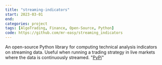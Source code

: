 ```yaml
---
title: "streaming-indicators"
start: 2023-03-01
end: 
categories: project
tags: [AlgoTrading, Finance, Open-Source, Python]
code: https://github.com/mr-easy/streaming_indicators
---
```


An open-source Python library for computing technical analysis indicators on streaming data. Useful when running a trading strategy in live markets where the data is continuously streamed. "<a href="https://pypi.org/project/streaming-indicators/">PyPi</a>"